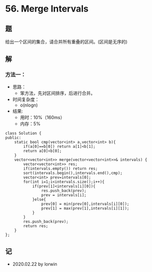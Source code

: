 # 56. Merge Intervals

## 题

给出一个区间的集合，请合并所有重叠的区间。(区间是无序的)

## 解

### 方法一：
- 思路：
  - 笨方法，先对区间排序，后进行合并。
- 时间复杂度：
  - o(nlogn)
- 结果:
  - 用时：10%（160ms）
  - 内存：5%
```
class Solution {
public:
    static bool cmp(vector<int> a,vector<int> b){
        if(a[0]==b[0]) return a[1]<b[1];
        return a[0]<b[0];
    }
    vector<vector<int>> merge(vector<vector<int>>& intervals) {
        vector<vector<int>> res;
        if(intervals.empty()) return res;
        sort(intervals.begin(),intervals.end(),cmp);
        vector<int> prev=intervals[0];
        for(int i=1;i<intervals.size();i++){
            if(prev[1]<intervals[i][0]){
                res.push_back(prev);
                prev = intervals[i];
            }else{
                prev[0] = min(prev[0],intervals[i][0]);
                prev[1] = max(prev[1],intervals[i][1]);
            }
        }
        res.push_back(prev);
        return res;
    }
};
```

## 记

- 2020.02.22 by lorwin